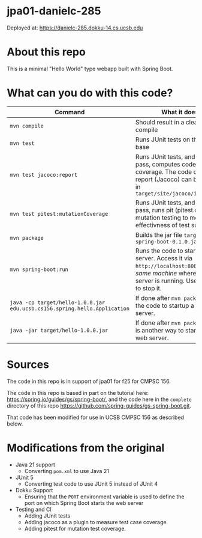 # jpa01-danielc-285

Deployed at: https://danielc-285.dokku-14.cs.ucsb.edu


# About this repo

This is a minimal "Hello World" type webapp built with Spring Boot.

# What can you do with this code?

| Command | What it does   |
|----------|---------------------------------------|
| `mvn compile` | Should result in a clean compile |
| `mvn test` | Runs JUnit tests on the code base |
| `mvn test jacoco:report` | Runs JUnit tests, and if all tests pass, computes code coverage.  The code coverage report (Jacoco) can be found in `target/site/jacoco/index.html` |
| `mvn test pitest:mutationCoverage` | Runs JUnit tests, and if all tests pass, runs pit (pitest.org) mutation testing to measure effectivness of test suite |
| `mvn package` | Builds the jar file `target/gs-spring-boot-0.1.0.jar` |
| `mvn spring-boot:run` | Runs the code to startup a web server.  Access it via `http://localhost:8080` on the *same machine* where the server is running.  Use CTRL/C to stop it. |
| `java -cp target/hello-1.0.0.jar edu.ucsb.cs156.spring.hello.Application` | If done after `mvn package`, runs the code to startup a web server.  |
| `java -jar target/hello-1.0.0.jar` | If done after `mvn package`, this is another way to start up the web server.|


# Sources

The code in this repo is in support of
jpa01 for f25 for CMPSC 156.

The code in this repo is based in part on the tutorial here:
<https://spring.io/guides/gs/spring-boot/>, and the code here in the
`complete` directory of this repo
<https://github.com/spring-guides/gs-spring-boot.git>.  

That code has been
modified for use in UCSB CMPSC 156 as described
below.

# Modifications from the original

* Java 21 support
  * Converting `pom.xml` to use Java 21
* JUnit 5
  * Converting test code to use JUnit 5 instead of JUnit 4  
* Dokku Support
  * Ensuring that the `PORT` environment variable is
    used to define the port on which Spring Boot starts the web server 
* Testing and CI
  * Adding JUnit tests
  * Adding jacoco as a plugin to measure test 
    case coverage
  * Adding pitest for mutation test coverage.
 


